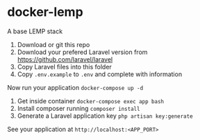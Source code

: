 # docker-lemp
A base LEMP stack

1. Download or git this repo
1. Download your prefered Laravel version from https://github.com/laravel/laravel
1. Copy Laravel files into this folder
1. Copy `.env.example` to `.env` and complete with information

Now run your application `docker-compose up -d`
1. Get inside container `docker-compose exec app bash`
1. Install composer running `composer install`
1. Generate a Laravel application key `php artisan key:generate`

See your application at `http://localhost:<APP_PORT>`
